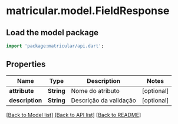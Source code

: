 # matricular.model.FieldResponse

## Load the model package
```dart
import 'package:matricular/api.dart';
```

## Properties
Name | Type | Description | Notes
------------ | ------------- | ------------- | -------------
**attribute** | **String** | Nome do atributo | [optional] 
**description** | **String** | Descrição da validação | [optional] 

[[Back to Model list]](../README.md#documentation-for-models) [[Back to API list]](../README.md#documentation-for-api-endpoints) [[Back to README]](../README.md)


